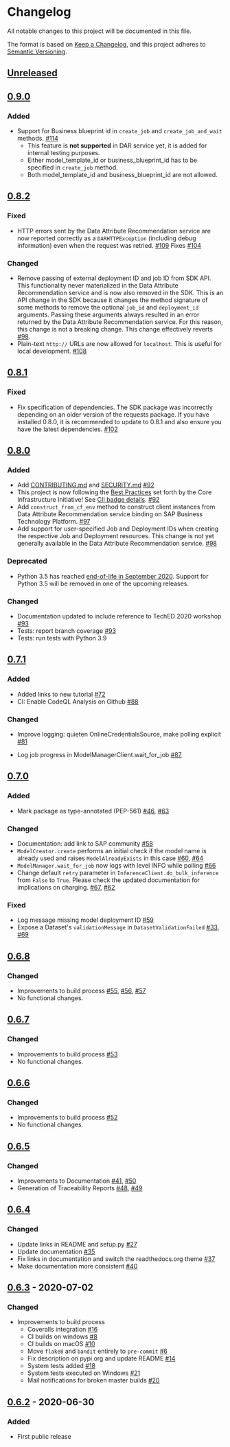 # Changelog
All notable changes to this project will be documented in this file.

The format is based on [Keep a Changelog](https://keepachangelog.com/en/1.0.0/),
and this project adheres to [Semantic Versioning](https://semver.org/spec/v2.0.0.html).

## [Unreleased]


## [0.9.0]

### Added

* Support for Business blueprint id in `create_job` and `create_job_and_wait` methods. [#114]
  * This feature is **not supported** in DAR service yet, it is added for internal testing purposes.
  * Either model_template_id or business_blueprint_id has to be specified in `create_job` method.
  * Both model_template_id and business_blueprint_id are not allowed.

[#114]: https://github.com/SAP/data-attribute-recommendation-python-sdk/pull/114

## [0.8.2]

### Fixed

* HTTP errors sent by the Data Attribute Recommendation service are now reported correctly
  as a `DARHTTPException` (including debug information) even when the request was retried. [#109]
  Fixes [#104]

[#109]: https://github.com/SAP/data-attribute-recommendation-python-sdk/pull/109
[#104]: https://github.com/SAP/data-attribute-recommendation-python-sdk/issues/104

### Changed

* Remove passing of external deployment ID and job ID from SDK API. This functionality
  never materialized in the Data Attribute Recommendation service and is now also removed in
  the SDK.
  This is an API change in the SDK because it changes the method signature of some
  methods to remove the optional `job_id` and `deployment_id` arguments. Passing these arguments
  always resulted in an error returned by the Data Attribute Recommendation service. For this
  reason, this change is not a breaking change.
  This change effectively reverts [#98].
* Plain-text `http://` URLs are now allowed for `localhost`. This is useful for local
  development. [#108]

[#107]: https://github.com/SAP/data-attribute-recommendation-python-sdk/pull/107
[#108]: https://github.com/SAP/data-attribute-recommendation-python-sdk/pull/108

## [0.8.1]

### Fixed

* Fix specification of dependencies. The SDK package was incorrectly depending
  on an older version of the requests package. If you have installed 0.8.0, it is
  recommended to update to 0.8.1 and also ensure you have the latest dependencies. [#102]

[#102]: https://github.com/SAP/data-attribute-recommendation-python-sdk/pull/102

## [0.8.0]

### Added

* Add [CONTRIBUTING.md] and [SECURITY.md] [#92]
* This project is now following the [Best Practices] set forth by the
  Core Infrastructure Initiative! See [CII badge details]. [#92]
* Add `construct_from_cf_env` method to construct client instances from
  Data Attribute Recommendation service binding on SAP Business Technology
  Platform. [#97]
* Add support for user-specified Job and Deployment IDs when creating the
  respective Job and Deployment resources. This change is not yet generally
  available in the Data Attribute Recommendation service. [#98]

[CONTRIBUTING.md]: /CONTRIBUTING.md
[SECURITY.md]: /SECURITY.md
[Best Practices]: https://www.coreinfrastructure.org/programs/best-practices-program/
[CII badge details]: https://bestpractices.coreinfrastructure.org/en/projects/4514

[#92]: https://github.com/SAP/data-attribute-recommendation-python-sdk/pull/92
[#97]: https://github.com/SAP/data-attribute-recommendation-python-sdk/pull/97
[#98]: https://github.com/SAP/data-attribute-recommendation-python-sdk/pull/98

### Deprecated

* Python 3.5 has reached [end-of-life in September 2020](https://www.python.org/downloads/release/python-3510/).
  Support for Python 3.5 will be removed in one of the upcoming releases.

### Changed

* Documentation updated to include reference to TechED 2020 workshop [#93]
* Tests: report branch coverage [#93]
* Tests: run tests with Python 3.9

[#93]: https://github.com/SAP/data-attribute-recommendation-python-sdk/pull/93

## [0.7.1]

### Added

* Added links to new tutorial [#72]
* CI: Enable CodeQL Analysis on Github [#88]

[#72]: https://github.com/SAP/data-attribute-recommendation-python-sdk/pull/72
[#88]: https://github.com/SAP/data-attribute-recommendation-python-sdk/pull/88

### Changed

* Improve logging: quieten OnlineCredentialsSource, make polling explicit [#81]

[#81]: https://github.com/SAP/data-attribute-recommendation-python-sdk/pull/81

* Log job progress in ModelManagerClient.wait_for_job [#87]

[#87]: https://github.com/SAP/data-attribute-recommendation-python-sdk/pull/87

## [0.7.0]

### Added

* Mark package as type-annotated (PEP-561) [#46], [#63]

### Changed

* Documentation: add link to SAP community [#58]
* `ModelCreator.create` performs an initial check if the model name is already used
  and raises `ModelAlreadyExists` in this case [#60], [#64]
* `ModelManager.wait_for_job` now logs with level INFO while polling [#66]
* Change default `retry` parameter in `InferenceClient.do_bulk_inference` from
  `False` to `True`. Please check the updated documentation for implications on
   charging. [#67], [#62]

### Fixed

* Log message missing model deployment ID [#59]
* Expose a Dataset's `validationMessage` in `DatasetValidationFailed` [#33], [#69]

[#33]: https://github.com/SAP/data-attribute-recommendation-python-sdk/issues/33
[#46]: https://github.com/SAP/data-attribute-recommendation-python-sdk/issues/46
[#58]: https://github.com/SAP/data-attribute-recommendation-python-sdk/pull/58
[#59]: https://github.com/SAP/data-attribute-recommendation-python-sdk/pull/59
[#60]: https://github.com/SAP/data-attribute-recommendation-python-sdk/issues/60
[#62]: https://github.com/SAP/data-attribute-recommendation-python-sdk/issues/62
[#63]: https://github.com/SAP/data-attribute-recommendation-python-sdk/pull/63
[#64]: https://github.com/SAP/data-attribute-recommendation-python-sdk/pull/64
[#66]: https://github.com/SAP/data-attribute-recommendation-python-sdk/pull/66
[#67]: https://github.com/SAP/data-attribute-recommendation-python-sdk/pull/67
[#69]: https://github.com/SAP/data-attribute-recommendation-python-sdk/pull/69

## [0.6.8]

### Changed

* Improvements to build process [#55], [#56], [#57]
* No functional changes.

[#55]: https://github.com/SAP/data-attribute-recommendation-python-sdk/pull/55
[#56]: https://github.com/SAP/data-attribute-recommendation-python-sdk/pull/56
[#57]: https://github.com/SAP/data-attribute-recommendation-python-sdk/pull/57

## [0.6.7]

### Changed

* Improvements to build process [#53]
* No functional changes.

[#53]: https://github.com/SAP/data-attribute-recommendation-python-sdk/pull/53

## [0.6.6]

### Changed

* Improvements to build process [#52]
* No functional changes.

[#52]: https://github.com/SAP/data-attribute-recommendation-python-sdk/pull/52

## [0.6.5]

### Changed

* Improvements to Documentation [#41], [#50]
* Generation of Traceability Reports [#48], [#49]

[#41]: https://github.com/SAP/data-attribute-recommendation-python-sdk/pull/41
[#50]: https://github.com/SAP/data-attribute-recommendation-python-sdk/pull/50
[#48]: https://github.com/SAP/data-attribute-recommendation-python-sdk/pull/48
[#49]: https://github.com/SAP/data-attribute-recommendation-python-sdk/pull/49

## [0.6.4]

### Changed

* Update links in README and setup.py [#27]
* Update documentation [#35]
* Fix links in documentation and switch the readthedocs.org theme [#37]
* Make documentation more consistent [#40]

## [0.6.3] - 2020-07-02

### Changed

* Improvements to build process
  * Coveralls integration [#16]
  * CI builds on windows [#8]
  * CI builds on macOS [#10]
  * Move `flake8` and `bandit` entirely to `pre-commit` [#6]
  * Fix description on pypi.org and update README [#14]
  * System tests added [#18]
  * System tests executed on Windows [#21]
  * Mail notifications for broken master builds [#20]


## [0.6.2] - 2020-06-30

### Added

* First public release

[Unreleased]: https://github.com/SAP/data-attribute-recommendation-python-sdk/compare/rel/0.9.0...HEAD
[0.9.0]: https://github.com/SAP/data-attribute-recommendation-python-sdk/compare/rel/0.8.2...rel/0.9.0
[0.8.2]: https://github.com/SAP/data-attribute-recommendation-python-sdk/compare/rel/0.8.1...rel/0.8.2
[0.8.1]: https://github.com/SAP/data-attribute-recommendation-python-sdk/compare/rel/0.8.0...rel/0.8.1
[0.8.0]: https://github.com/SAP/data-attribute-recommendation-python-sdk/compare/rel/0.7.1...rel/0.8.0
[0.7.1]: https://github.com/SAP/data-attribute-recommendation-python-sdk/compare/rel/0.7.0...rel/0.7.1
[0.7.0]: https://github.com/SAP/data-attribute-recommendation-python-sdk/compare/rel/0.6.8...rel/0.7.0
[0.6.8]: https://github.com/SAP/data-attribute-recommendation-python-sdk/compare/rel/0.6.7...rel/0.6.8
[0.6.7]: https://github.com/SAP/data-attribute-recommendation-python-sdk/compare/rel/0.6.6...rel/0.6.7
[0.6.6]: https://github.com/SAP/data-attribute-recommendation-python-sdk/compare/rel/0.6.5...rel/0.6.6
[0.6.5]: https://github.com/SAP/data-attribute-recommendation-python-sdk/compare/rel/0.6.4...rel/0.6.5
[0.6.4]: https://github.com/SAP/data-attribute-recommendation-python-sdk/compare/rel/0.6.3...rel/0.6.4
[#40]: https://github.com/SAP/data-attribute-recommendation-python-sdk/pull/40
[#39]: https://github.com/SAP/data-attribute-recommendation-python-sdk/pull/39
[#37]: https://github.com/SAP/data-attribute-recommendation-python-sdk/pull/37
[#35]: https://github.com/SAP/data-attribute-recommendation-python-sdk/pull/35
[#27]: https://github.com/SAP/data-attribute-recommendation-python-sdk/pull/27
[0.6.3]: https://github.com/SAP/data-attribute-recommendation-python-sdk/compare/rel/0.6.2...rel/0.6.3
[#21]: https://github.com/SAP/data-attribute-recommendation-python-sdk/pull/21
[#20]: https://github.com/SAP/data-attribute-recommendation-python-sdk/pull/20
[#18]: https://github.com/SAP/data-attribute-recommendation-python-sdk/pull/18
[#14]: https://github.com/SAP/data-attribute-recommendation-python-sdk/pull/14
[#6]: https://github.com/SAP/data-attribute-recommendation-python-sdk/pull/6
[#10]: https://github.com/SAP/data-attribute-recommendation-python-sdk/pull/10
[#8]: https://github.com/SAP/data-attribute-recommendation-python-sdk/pull/8
[#16]: https://github.com/SAP/data-attribute-recommendation-python-sdk/pull/16
[0.6.2]: https://github.com/SAP/data-attribute-recommendation-python-sdk/tree/rel/0.6.2
